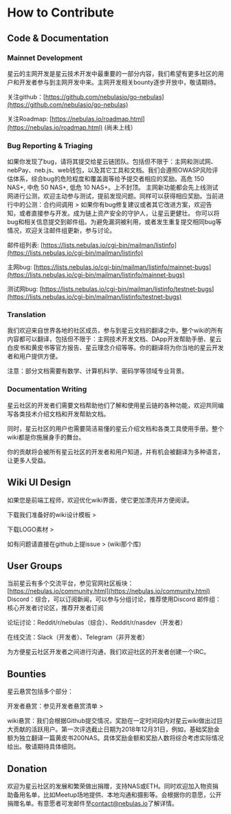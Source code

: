 # How to Contribute

## Code & Documentation

### Mainnet Development

星云的主网开发是星云技术开发中最重要的一部分内容，我们希望有更多社区的用户和开发者参与到主网开发中来。主网开发相关bounty逐步开放中，敬请期待。

关注github：[https://github.com/nebulasio/go-nebulas](https://github.com/nebulasio/go-nebulas)

关注Roadmap: [https://nebulas.io/roadmap.html](https://nebulas.io/roadmap.html) (尚未上线）


### Bug Reporting & Triaging
如果你发现了bug，请将其提交给星云链团队。包括但不限于：主网和测试网、nebPay、neb.js、web钱包，以及其它工具和文档。我们会遵照OWASP风险评估体系，综合bug的危险程度和覆盖面等给予提交者相应的奖励。高危 150 NAS+, 中危 50 NAS+, 低危 10 NAS+。上不封顶。
主网新功能都会先上线测试网进行公测，欢迎主动参与测试，提前发现问题。同样可以获得相应奖励。当前进行中的公测：合约间调用 >
如果你有bug修复建议或者其它改进方案，欢迎告知，或者直接参与开发。成为链上资产安全的守护人，让星云更健壮。
你可以将bug和相关信息提交到邮件组。为避免漏洞被利用，或者发生重复提交相同bug等情况，欢迎关注邮件组更新，参与讨论。

邮件组列表: [https://lists.nebulas.io/cgi-bin/mailman/listinfo](https://lists.nebulas.io/cgi-bin/mailman/listinfo)

主网bug: [https://lists.nebulas.io/cgi-bin/mailman/listinfo/mainnet-bugs](https://lists.nebulas.io/cgi-bin/mailman/listinfo/mainnet-bugs)

测试网bug: [https://lists.nebulas.io/cgi-bin/mailman/listinfo/testnet-bugs](https://lists.nebulas.io/cgi-bin/mailman/listinfo/testnet-bugs)

### Translation

我们欢迎来自世界各地的社区成员，参与到星云文档的翻译之中。整个wiki的所有内容都可以翻译，包括但不限于：主网技术开发文档、DApp开发帮助手册、星云白皮书和黄皮书等官方报告、星云理念介绍等等。你的翻译将为你当地的星云开发者和用户提供方便。

注意：部分文档需要有数学、计算机科学、密码学等领域专业背景。

### Documentation Writing
星云社区的开发者们需要文档帮助他们了解和使用星云链的各种功能，欢迎共同编写各类技术介绍文档和开发帮助文档。

同时，星云社区的用户也需要简洁易懂的星云介绍文档和各类工具使用手册。整个wiki都是你施展身手的舞台。

你的贡献将会被所有星云社区的开发者和用户知道，并有机会被翻译为多种语言，让更多人受益。

## Wiki UI Design 
如果您是前端工程师，欢迎优化wiki界面，使它更加漂亮并方便阅读。

下载我们准备好的wiki设计模板 >

下载LOGO素材 >

如有问题请直接在github上提issue > (wiki那个库)

## User Groups
当前星云有多个交流平台，参见官网社区板块：[https://nebulas.io/community.html](https://nebulas.io/community.html)
Discord：综合，可以订阅新闻，可以参与分组讨论，推荐使用Discord
邮件组：核心开发者讨论区，推荐开发者订阅

论坛讨论：Reddit/r/nebulas（综合）、Reddit/r/nasdev（开发者）

在线交流：Slack（开发者）、Telegram（非开发者）

为方便星云社区开发者之间进行沟通，我们欢迎社区的开发者创建一个IRC。

## Bounties
星云悬赏包括多个部分：

开发者悬赏：参见开发者悬赏清单 >

wiki悬赏：我们会根据Github提交情况，奖励在一定时间段内对星云wiki做出过巨大贡献的活跃用户。第一次评选截止日期为2018年12月31日，例如，基础奖励金额为独立翻译一篇黄皮书200NAS。具体奖励金额和奖励人数将综合考虑实际情况给出。敬请期待具体细则。

## Donation
欢迎为星云社区的发展和繁荣做出捐赠，支持NAS或ETH。同时欢迎加入物资捐助备用名单，比如Meetup场地提供、本地沟通和摄影等。会根据你的意愿，公开捐赠名单。有意愿者可发邮件至[contact@nebulas.io](contact@nebulas.io)了解详情。
